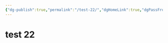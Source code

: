 ```yaml
---
{"dg-publish":true,"permalink":"/test-22/","dgHomeLink":true,"dgPassFrontmatter":false}
---
```



# test 22